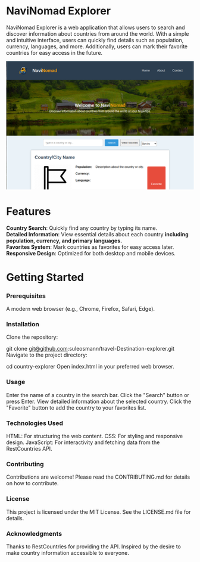 # NaviNomad Explorer
NaviNomad Explorer is a web application that allows users to search and discover information about countries from around the world. With a simple and intuitive interface, users can quickly find details such as population, currency, languages, and more. Additionally, users can mark their favorite countries for easy access in the future.

![screenshot of the site](./images/image.png)

# Features
**Country Search**: Quickly find any country by typing its name.  
**Detailed Information**: View essential details about each country  **including population, currency, and primary languages.**  
**Favorites System**: Mark countries as favorites for easy access later.  
**Responsive Design**: Optimized for both desktop and mobile devices.  
# Getting Started
### Prerequisites
A modern web browser (e.g., Chrome, Firefox, Safari, Edge).
### Installation
Clone the repository:

git clone git@github.com:suleosmann/travel-Destination-explorer.git
Navigate to the project directory:

cd country-explorer
Open index.html in your preferred web browser.
### Usage
Enter the name of a country in the search bar.
Click the "Search" button or press Enter.
View detailed information about the selected country.
Click the "Favorite" button to add the country to your favorites list.
### Technologies Used
HTML: For structuring the web content.
CSS: For styling and responsive design.
JavaScript: For interactivity and fetching data from the RestCountries API.
### Contributing
Contributions are welcome! Please read the CONTRIBUTING.md for details on how to contribute.

### License
This project is licensed under the MIT License. See the LICENSE.md file for details.

### Acknowledgments
Thanks to RestCountries for providing the API.
Inspired by the desire to make country information accessible to everyone.